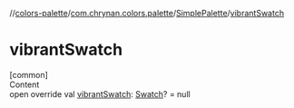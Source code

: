 //[colors-palette](../../../index.md)/[com.chrynan.colors.palette](../index.md)/[SimplePalette](index.md)/[vibrantSwatch](vibrant-swatch.md)



# vibrantSwatch  
[common]  
Content  
open override val [vibrantSwatch](vibrant-swatch.md): [Swatch](../-swatch/index.md)? = null  




